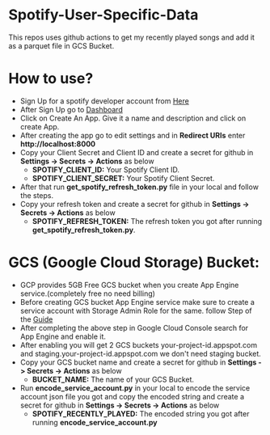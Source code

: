 # Spotify-User-Specific-Data
This repos uses github actions to get my recently played songs and add it as a parquet file in GCS Bucket.

# How to use?

* Sign Up for a spotify developer account from [Here](https://developer.spotify.com/)
* After Sign Up go to [Dashboard](https://developer.spotify.com/dashboard/)
* Click on Create An App. Give it a name and description and click on create App.
* After creating the app go to edit settings and in **Redirect URIs** enter **http://localhost:8000**
* Copy your Client Secret and Client ID and create a secret for github in **Settings -> Secrets -> Actions** as below
  - **SPOTIFY_CLIENT_ID:** Your Spotify Client ID.
  - **SPOTIFY_CLIENT_SECRET:** Your Spotify Client Secret.
* After that run **get_spotify_refresh_token.py** file in your local and follow the steps.
* Copy your refresh token and create a secret for github in **Settings -> Secrets -> Actions** as below
  - **SPOTIFY_REFRESH_TOKEN:** The refresh token you got after running **get_spotify_refresh_token.py**.

# GCS (Google Cloud Storage) Bucket:
* GCP provides 5GB Free GCS bucket when you create App Engine service.(completely free no need billing)
* Before creating GCS bucket App Engine service make sure to create a service account with Storage Admin Role for the same. follow Step of the [Guide](https://support.google.com/a/answer/7378726?hl=en)
* After completing the above step in Google Cloud Console search for App Engine and enable it.
* After enabling you will get 2 GCS buckets your-project-id.appspot.com and staging.your-project-id.appspot.com we don't need staging bucket.
* Copy your GCS bucket name and create a secret for github in **Settings -> Secrets -> Actions** as below
   - **BUCKET_NAME:** The name of your GCS Bucket.
* Run **encode_service_account.py** in your local to encode the service account json file you got and copy the encoded string and create a secret for github in **Settings -> Secrets -> Actions** as below
  - **SPOTIFY_RECENTLY_PLAYED:** The encoded string you got after running **encode_service_account.py**
